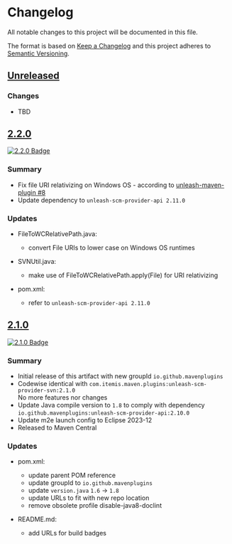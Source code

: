 # Changelog

All notable changes to this project will be documented in this file.

The format is based on [Keep a Changelog](http://keepachangelog.com/)
and this project adheres to [Semantic Versioning](http://semver.org/).

<!-- Format restrictions - see https://common-changelog.org and https://keepachangelog.com/ for details -->
<!-- Each Release must start with a line for the release version of exactly this format: ## [version] -->
<!-- The subsequent comment lines start with a space - not to irritate the release scripts parser!
 ## [major.minor.micro]
 <empty line> - optional sub sections may follow like:
 ### Added:
 - This feature was added
 <empty line>
 ### Changed:
 - This feature was changed
 <empty line>
 ### Removed:
 - This feature was removed
 <empty line>
 ### Fixed:
 - This issue was fixed
 <empty line>
 <empty line> - next line is the starting of the previous release
 ## [major.minor.micro]
 <empty line>
 <...>
 !!! In addition the compare URL links are to be maintained at the end of this CHANGELOG.md as follows.
     These links provide direct access to the GitHub compare vs. the previous release.
     The particular link of a released version will be copied to the release notes of a release accordingly.
     At the end of this file appropriate compare links have to be maintained for each release version in format:
 
  +-current release version
  |
  |                   +-URL to this repo                  previous release version tag-+       +-current release version tag
  |                   |                                                                |       |
 [major.minor.micro]: https://github.com/mavenplugins/unleash-scm-provider-svn/compare/vM.N.u..vM.N.u
-->
<!--
## [Unreleased]

### Additions
- TBD

### Changes
- TBD

### Deprecated
- TBD

###	Removals
- TBD

### Fixes
- TBD

###	Security
- TBD
-->

## [Unreleased]

### Changes
- TBD


## [2.2.0]
<!-- !!! Align version in badge URLs as well !!! -->
[![2.2.0 Badge](https://img.shields.io/nexus/r/io.github.mavenplugins/unleash-scm-provider-svn?server=https://s01.oss.sonatype.org&label=Maven%20Central&queryOpt=:v=2.2.0)](https://central.sonatype.com/artifact/io.github.mavenplugins/unleash-scm-provider-svn/2.2.0)

### Summary
- Fix file URI relativizing on Windows OS - according to [unleash-maven-plugin #8](https://github.com/mavenplugins/unleash-maven-plugin/issues/8)
- Update dependency to `unleash-scm-provider-api 2.11.0`

### Updates
- FileToWCRelativePath.java:
  - convert File URIs to lower case on Windows OS runtimes

- SVNUtil.java:
  - make use of FileToWCRelativePath.apply(File)
    for URI relativizing

- pom.xml:
  - refer to `unleash-scm-provider-api 2.11.0`


## [2.1.0]
<!-- !!! Align version in badge URLs as well !!! -->
[![2.1.0 Badge](https://img.shields.io/nexus/r/io.github.mavenplugins/unleash-scm-provider-svn?server=https://s01.oss.sonatype.org&label=Maven%20Central&queryOpt=:v=2.1.0)](https://central.sonatype.com/artifact/io.github.mavenplugins/unleash-scm-provider-svn/2.1.0)

### Summary
- Initial release of this artifact with new groupId `io.github.mavenplugins`
- Codewise identical with `com.itemis.maven.plugins:unleash-scm-provider-svn:2.1.0`<br>No more features nor changes
- Update Java compile version to `1.8` to comply with dependency `io.github.mavenplugins:unleash-scm-provider-api:2.10.0`
- Update m2e launch config to Eclipse 2023-12
- Released to Maven Central

### Updates
- pom.xml:
  - update parent POM reference
  - update groupId to `io.github.mavenplugins`
  - update `version.java` `1.6` -> `1.8`
  - update URLs to fit with new repo location
  - remove obsolete profile disable-java8-doclint

- README.md:
  - add URLs for build badges


<!--
## []

### NeverReleased
- This is just a dummy placeholder to make the parser of GHCICD/release-notes-from-changelog@v1 happy!
-->

[Unreleased]: https://github.com/mavenplugins/unleash-scm-provider-svn/compare/v2.2.0..HEAD
[2.2.0]: https://github.com/mavenplugins/unleash-scm-provider-svn/compare/v2.1.0..v2.2.0
[2.1.0]: https://github.com/mavenplugins/unleash-scm-provider-svn/releases/tag/v2.1.0
